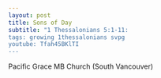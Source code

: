 ```yaml
---
layout: post
title: Sons of Day
subtitle: "1 Thessalonians 5:1-11:
tags: growing 1thessalonians svpg
youtube: Tfah45BKlTI
---
```

Pacific Grace MB Church (South Vancouver)
